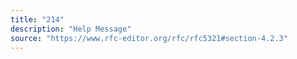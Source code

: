 ```yaml
---
title: "214"
description: "Help Message"
source: "https://www.rfc-editor.org/rfc/rfc5321#section-4.2.3"
---
```

